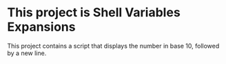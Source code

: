 # This project is Shell Variables Expansions

This  project contains a script that displays the  number in base 10, followed by a new line.
